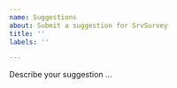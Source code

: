 ```yaml
---
name: Suggestions
about: Submit a suggestion for SrvSurvey
title: ''
labels: ''

---
```


Describe your suggestion ...

